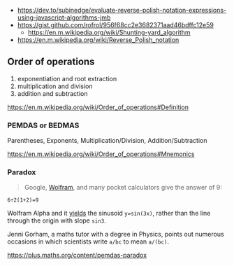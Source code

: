 - https://dev.to/subinedge/evaluate-reverse-polish-notation-expressions-using-javascript-algorithms-jmb
- https://gist.github.com/rofrol/956f68cc2e3682371aad46bdffc12e59
  - https://en.m.wikipedia.org/wiki/Shunting-yard_algorithm
- https://en.m.wikipedia.org/wiki/Reverse_Polish_notation

## Order of operations

1. exponentiation and root extraction
2. multiplication and division
3. addition and subtraction

https://en.m.wikipedia.org/wiki/Order_of_operations#Definition

### PEMDAS or BEDMAS

Parentheses, Exponents, Multiplication/Division, Addition/Subtraction

https://en.m.wikipedia.org/wiki/Order_of_operations#Mnemonics

### Paradox

> Google, [Wolfram](https://www.wolframalpha.com/input/?i2d=true&i=6%C3%B72%5C%2840%291%2B2%5C%2841%29), and many pocket calculators give the answer of 9:

`6÷2(1+2)=9`

Wolfram Alpha and it [yields](https://www.wolframalpha.com/input/?i2d=true&i=y%3Dsin3x) the sinusoid `y=sin(3x)`, rather than the line through the origin with slope `sin3`.

Jenni Gorham, a maths tutor with a degree in Physics, points out numerous occasions in which scientists write `a/bc` to mean `a/(bc)`.

https://plus.maths.org/content/pemdas-paradox
